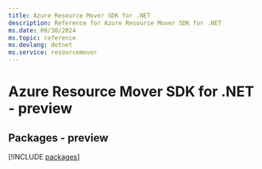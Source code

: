 ```yaml
---
title: Azure Resource Mover SDK for .NET
description: Reference for Azure Resource Mover SDK for .NET
ms.date: 09/30/2024
ms.topic: reference
ms.devlang: dotnet
ms.service: resourcemover
---
```

# Azure Resource Mover SDK for .NET - preview
## Packages - preview
[!INCLUDE [packages](resource-mover-index.md)]